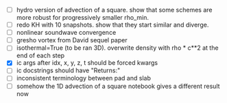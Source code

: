 - [ ] hydro version of advection of a square. show that some schemes are more robust for progressively smaller rho_min.
- [ ] redo KH with 10 snapshots. show that they start similar and diverge.
- [ ] nonlinear soundwave convergence
- [ ] gresho vortex from David sequel paper
- [ ] isothermal=True (to be ran 3D). overwrite density with rho * c**2 at the end of each step
- [x] ic args after idx, x, y, z, t should be forced kwargs
- [ ] ic docstrings should have "Returns:"
- [ ] inconsistent terminology between pad and slab
- [ ] somehow the 1D advection of a square notebook gives a different result now
